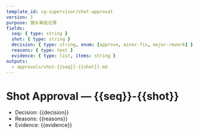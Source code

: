 ```yaml
---
template_id: cg-supervisor/shot-approval
version: 1
purpose: 镜头审批记录
fields:
  seq: { type: string }
  shot: { type: string }
  decision: { type: string, enum: [approve, minor-fix, major-rework] }
  reasons: { type: text }
  evidence: { type: list, items: string }
outputs:
  - approvals/shot-{{seq}}-{{shot}}.md
---
```


# Shot Approval — {{seq}}-{{shot}}

- Decision: {{decision}}
- Reasons: {{reasons}}
- Evidence: {{evidence}}
